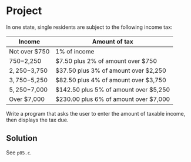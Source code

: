 # Project

In one state, single residents are subject to the following income tax:

| Income        | Amount of tax                         |
| ------------- | ------------------------------------- |
| Not over $750 | 1% of income                          |
| $750-$2,250   | $7.50   plus 2% of amount over $750   |
| $2,250-$3,750 | $37.50  plus 3% of amount over $2,250 |
| $3,750-$5,250 | $82.50  plus 4% of amount over $3,750 |
| $5,250-$7,000 | $142.50 plus 5% of amount over $5,250 |
| Over $7,000   | $230.00 plus 6% of amount over $7,000 |

Write a program that asks the user to enter the amount of taxable income, then
displays the tax due.

## Solution

See `p05.c`.
